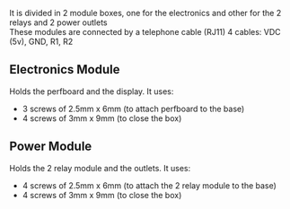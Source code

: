 It is divided in 2 module boxes, one for the electronics and other for the 2 relays and 2 power outlets  
These modules are connected by a telephone cable (RJ11) 4 cables: VDC (5v), GND, R1, R2

## Electronics Module
Holds the perfboard and the display. It uses:
* 3 screws of 2.5mm x 6mm (to attach perfboard to the base)
* 4 screws of 3mm x 9mm (to close the box)

## Power Module
Holds the 2 relay module and the outlets. It uses:
* 4 screws of 2.5mm x 6mm (to attach the 2 relay module to the base)
* 4 screws of 3mm x 9mm (to close the box)
